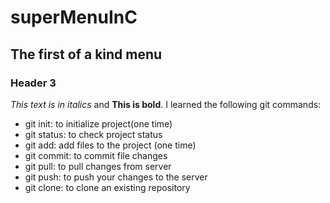 # superMenuInC

## The first of a kind menu
### Header 3
*This text is in italics* and **This is bold**.
I learned the following git commands:
* git init: to initialize project(one time)
* git status: to check project status
* git add: add files to the project (one time)
* git commit: to commit file changes
* git pull: to pull changes from server
* git push: to push your changes to the server
* git clone: to clone an existing repository
